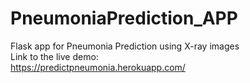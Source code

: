 # PneumoniaPrediction_APP
Flask app for Pneumonia Prediction using X-ray images
</Br>Link to the live demo:</Br>
https://predictpneumonia.herokuapp.com/

